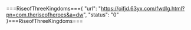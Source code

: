 ===RiseofThreeKingdoms==={
    "url": "https://oifjd.63yx.com/fwdlg.html?pn=com.theriseofheroes&a=dw",
    "status": "0"
}===RiseofThreeKingdoms===
